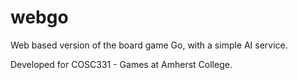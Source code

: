 webgo
=====

Web based version of the board game Go, with a simple AI service.

Developed for COSC331 - Games at Amherst College.
